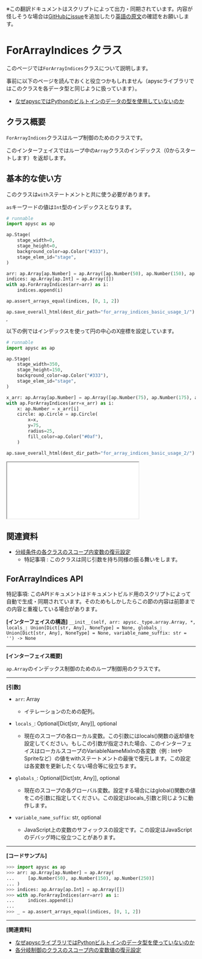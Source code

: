 <span class="inconspicuous-txt">※この翻訳ドキュメントはスクリプトによって出力・同期されています。内容が怪しそうな場合は<a href="https://github.com/simon-ritchie/apysc/issues" target="_blank">GitHubにissue</a>を追加したり[英語の原文](https://simon-ritchie.github.io/apysc/en/for_array_indices.html)の確認をお願いします。</span>

# ForArrayIndices クラス

このページでは`ForArrayIndices`クラスについて説明します。

事前に以下のページを読んでおくと役立つかもしれません（apyscライブラリではこのクラスを各データ型と同じように扱っています）。

- [なぜapyscではPythonのビルトインのデータの型を使用していないのか](jp_why_apysc_doesnt_use_python_builtin_data_type.md)

## クラス概要

`ForArrayIndices`クラスはループ制御のためのクラスです。

このインターフェイスではループ中の`Array`クラスのインデックス（0からスタートします）を返却します。

## 基本的な使い方

このクラスは`with`ステートメントと共に使う必要があります。

`as`キーワードの値は`Int`型のインデックスとなります。

```py
# runnable
import apysc as ap

ap.Stage(
    stage_width=0,
    stage_height=0,
    background_color=ap.Color("#333"),
    stage_elem_id="stage",
)

arr: ap.Array[ap.Number] = ap.Array([ap.Number(50), ap.Number(150), ap.Number(250)])
indices: ap.Array[ap.Int] = ap.Array([])
with ap.ForArrayIndices(arr=arr) as i:
    indices.append(i)

ap.assert_arrays_equal(indices, [0, 1, 2])

ap.save_overall_html(dest_dir_path="for_array_indices_basic_usage_1/")
```

<iframe src="static/for_array_indices_basic_usage_1/index.html" width="0" height="0"></iframe>

以下の例ではインデックスを使って円の中心のX座標を設定しています。

```py
# runnable
import apysc as ap

ap.Stage(
    stage_width=350,
    stage_height=150,
    background_color=ap.Color("#333"),
    stage_elem_id="stage",
)

x_arr: ap.Array[ap.Number] = ap.Array([ap.Number(75), ap.Number(175), ap.Number(275)])
with ap.ForArrayIndices(arr=x_arr) as i:
    x: ap.Number = x_arr[i]
    circle: ap.Circle = ap.Circle(
        x=x,
        y=75,
        radius=25,
        fill_color=ap.Color("#0af"),
    )

ap.save_overall_html(dest_dir_path="for_array_indices_basic_usage_2/")
```

<iframe src="static/for_array_indices_basic_usage_2/index.html" width="350" height="150"></iframe>

## 関連資料

- [分岐条件の各クラスのスコープ内変数の復元設定](jp_branch_instruction_variables_reverting_setting.md)
  - 特記事項 : このクラスは同じ引数を持ち同様の振る舞いをします。

## ForArrayIndices API

<span class="inconspicuous-txt">特記事項: このAPIドキュメントはドキュメントビルド用のスクリプトによって自動で生成・同期されています。そのためもしかしたらこの節の内容は前節までの内容と重複している場合があります。</span>

**[インターフェイスの構造]** `__init__(self, arr: apysc._type.array.Array, *, locals_: Union[Dict[str, Any], NoneType] = None, globals_: Union[Dict[str, Any], NoneType] = None, variable_name_suffix: str = '') -> None`<hr>

**[インターフェイス概要]**

`ap.Array`のインデックス制御のためのループ制御用のクラスです。<hr>

**[引数]**

- `arr`: Array
  - イテレーションのための配列。

- `locals_`: Optional[Dict[str, Any]], optional
  - 現在のスコープの各ローカル変数。この引数にはlocals()関数の返却値を設定してください。もしこの引数が指定された場合、このインターフェイスはローカルスコープのVariableNameMixInの各変数（例 : IntやSpriteなど）の値をwithステートメントの最後で復元します。この設定は各変数を更新したくない場合等に役立ちます。

- `globals_`: Optional[Dict[str, Any]], optional
  - 現在のスコープの各グローバル変数。設定する場合にはglobal()関数の値をこの引数に指定してください。この設定はlocals_引数と同じように動作します。

- `variable_name_suffix`: str, optional
  - JavaScript上の変数のサフィックスの設定です。この設定はJavaScriptのデバッグ時に役立つことがあります。

<hr>

**[コードサンプル]**

```py
>>> import apysc as ap
>>> arr: ap.Array[ap.Number] = ap.Array(
...     [ap.Number(50), ap.Number(150), ap.Number(250)]
... )
>>> indices: ap.Array[ap.Int] = ap.Array([])
>>> with ap.ForArrayIndices(arr=arr) as i:
...     indices.append(i)
...
>>> _ = ap.assert_arrays_equal(indices, [0, 1, 2])
```

<hr>

**[関連資料]**

- [なぜapyscライブラリではPythonビルトインのデータ型を使っていないのか](https://simon-ritchie.github.io/apysc/jp/jp_why_apysc_doesnt_use_python_builtin_data_type.html)
- [各分岐制御のクラスのスコープ内の変数値の復元設定](https://simon-ritchie.github.io/apysc/jp/jp_branch_instruction_variables_reverting_setting.html)